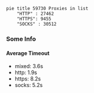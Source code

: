 
```mermaid
pie title 59730 Proxies in list
    "HTTP" : 27462
    "HTTPS": 9455
    "SOCKS" : 30512
```

### Some Info
#### Average Timeout

- mixed: 3.6s
- http: 1.9s
- https: 8.2s
- socks: 5.2s